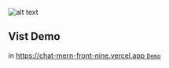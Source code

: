 ![alt text](https://topmate-staging.s3.amazonaws.com/ujbZghaFbVoR4YhgF65iLW.png?raw=true)

## Vist Demo 
in [https://chat-mern-front-nine.vercel.app `Demo`]()


